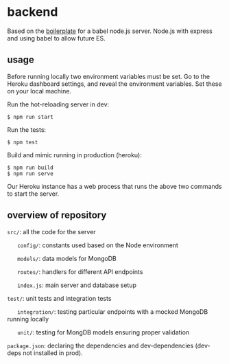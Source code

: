 # backend

Based on the [boilerplate](https://github.com/babel/example-node-server) for a babel node.js server. Node.js with express and using babel to allow future ES.

## usage

Before running locally two environment variables must be set. Go to the Heroku dashboard settings, and reveal the environment variables. Set these on your local machine.

Run the hot-reloading server in dev:
```
$ npm run start
```

Run the tests:
```
$ npm test
```

Build and mimic running in production (heroku):
```
$ npm run build
$ npm run serve
```

Our Heroku instance has a web process that runs the above two commands to start the server.

## overview of repository

`src/`: all the code for the server

&nbsp;&nbsp;&nbsp;&nbsp;&nbsp;&nbsp;`config/`: constants used based on the Node environment

&nbsp;&nbsp;&nbsp;&nbsp;&nbsp;&nbsp;`models/`: data models for MongoDB

&nbsp;&nbsp;&nbsp;&nbsp;&nbsp;&nbsp;`routes/`: handlers for different API endpoints

&nbsp;&nbsp;&nbsp;&nbsp;&nbsp;&nbsp;`index.js`: main server and database setup

`test/`: unit tests and integration tests

&nbsp;&nbsp;&nbsp;&nbsp;&nbsp;&nbsp;`integration/`: testing particular endpoints with a mocked MongoDB running locally

&nbsp;&nbsp;&nbsp;&nbsp;&nbsp;&nbsp;`unit/`: testing for MongDB models ensuring proper validation

`package.json`: declaring the dependencies and dev-dependencies (dev-deps not installed in prod).
